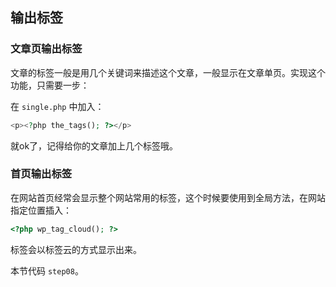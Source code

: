 ## 输出标签


### 文章页输出标签

文章的标签一般是用几个关键词来描述这个文章，一般显示在文章单页。实现这个功能，只需要一步：

在 `single.php` 中加入：

```php
<p><?php the_tags(); ?></p>
```

就ok了，记得给你的文章加上几个标签哦。

### 首页输出标签

在网站首页经常会显示整个网站常用的标签，这个时候要使用到全局方法，在网站指定位置插入：

```php
<?php wp_tag_cloud(); ?>
```

标签会以标签云的方式显示出来。

本节代码 `step08`。
